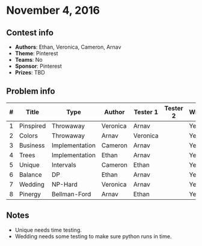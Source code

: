 # November 4, 2016

## Contest info

* **Authors**: Ethan, Veronica, Cameron, Arnav
* **Theme**: Pinterest
* **Teams**: No
* **Sponsor**: Pinterest
* **Prizes**: TBD

## Problem info

| # | Title | Type | Author | Tester 1 | Tester 2 | Written | Tested (1) | Tested (2) |
| --- | --- | --- | --- | --- | --- | --- | --- | --- |
| 1 | Pinspired | Throwaway      | Veronica | Arnav    |       | Yes | Yes |     |  |
| 2 | Colors    | Throwaway      | Arnav    | Veronica |       | Yes | Yes |     |  |
| 3 | Business  | Implementation | Cameron  | Arnav    |       | Yes |     |     |  |
| 4 | Trees     | Implementation | Ethan    | Arnav    |       | Yes | Yes |     |  |
| 5 | Unique    | Intervals      | Cameron  | Ethan    |       | Yes | Yes |     |  |
| 6 | Balance   | DP             | Ethan    | Arnav    |       | Yes | Yes |     |  |
| 7 | Wedding   | NP-Hard        | Veronica | Arnav    |       | Yes | Yes |     |  |
| 8 | Pinergy   | Bellman-Ford   | Arnav    | Ethan    |       | Yes | Yes |     |  |

## Notes

- Unique needs time testing.
- Wedding needs some testing to make sure python runs in time.
